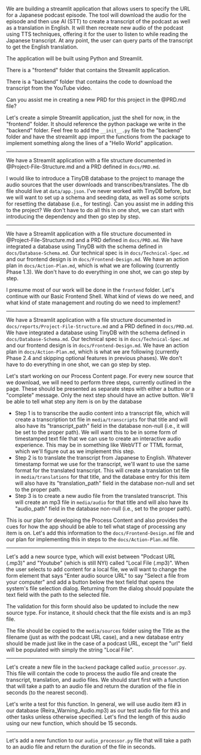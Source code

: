 We are building a streamlit application that allows users to specify the URL for a Japanese podcast episode. The tool will download the audio for the episode and then use AI (STT) to create a transcript of the podcast as well as a translation in English.  It will then recreate new audio of the podcast using TTS techniques, offering it for the user to listen to while reading the Japanese transcript.  At any point, the user can query parts of the transcript to get the English translation.

The application will be built using Python and Streamlit.

There is a "frontend" folder that contains the Streamlit application.

There is a "backend" folder that contains the code to download the transcript from the YouTube video.

Can you assist me in creating a new PRD for this project in the @PRD.md file?



Let's create a simple Streamlit application, just the shell for now, in the "frontend" folder. It should reference the python package we write in the "backend" folder. Feel free to add the `__init__.py` file to the "backend" folder and have the streamlit app import the functions from the package to implement something along the lines of a "Hello World" application.

---

We have a Streamlit application with a file structure documented in @Project-File-Structure.md and a PRD defined in `docs/PRD.md`.

I would like to introduce a TinyDB database to the project to manage the audio sources that the user downloads and transcribes/translates. The db file should live at `data/app.json`.  I've never worked with TinyDB before, but we will want to set up a schema and seeding data, as well as some scripts for resetting the database (i.e., for testing). Can you assist me in adding this to the project? We don't have to do all this in one shot, we can start with introducing the dependency and then go step by step.



---

We have a Streamlit application with a file structure documented in @Project-File-Structure.md and a PRD defined in `docs/PRD.md`. We have integrated a database using TinyDB with the schema defined in `docs/Database-Schema.md`. Our technical spec is in `docs/Technical-Spec.md` and our frontend design is in `docs/Frontend-Design.md`. We have an action plan in `docs/Action-Plan.md`, which is what we are following (currently Phase 1.3). We don't have to do everything in one shot, we can go step by step.

I presume most of our work will be done in the `frontend` folder. Let's continue with our Basic Frontend Shell.  What kind of views do we need, and what kind of state management and routing do we need to implement?

 ---

We have a Streamlit application with a file structure documented in `docs/reports/Project-File-Structure.md` and a PRD defined in `docs/PRD.md`. We have integrated a database using TinyDB with the schema defined in `docs/Database-Schema.md`. Our technical spec is in `docs/Technical-Spec.md` and our frontend design is in `docs/Frontend-Design.md`. We have an action plan in `docs/Action-Plan.md`, which is what we are following (currently Phase 2.4 and skipping optional features in previous phases). We don't have to do everything in one shot, we can go step by step.

Let's start working on our Process Content page. For every new source that we download, we will need to perform three steps, currently outlined in the page. These should be presented as separate steps with either a button or a "complete" message. Only the next step should have an active button. We'll be able to tell what step any item is on by the database

- Step 1 is to transcribe the audio content into a transcript file, which will create a transcription txt file in `media/transcripts` for that title and will also have its "transcript_path" field in the database non-null (i.e., it will be set to the proper path). We will want this to be in some form of timestamped text file that we can use to create an interactive audio experience. This may be in something like WebVTT or TTML format, which we'll figure out as we implement this step.
- Step 2 is to translate the transcript from Japanese to English. Whatever timestamp format we use for the transcript, we'll want to use the same format for the translated transcript. This will create a translation txt file in `media/translations` for that title, and the database entry for this item will also have its "translation_path" field in the database non-null and set to the proper path.
- Step 3 is to create a new audio file from the translated transcript. This will create an mp3 file in `media/audio` for that title and will also have its "audio_path" field in the database non-null (i.e., set to the proper path).

This is our plan for developing the Process Content and also provides the cues for how the app should be able to tell what stage of processing any item is on. Let's add this information to the `docs/Frontend-Design.md` file and our plan for implementing this in steps to the `docs/Action-Plan.md` file.

---

Let's add a new source type, which will exist between "Podcast URL (.mp3)" and "Youtube" (which is still NYI) called "Local File (.mp3)".  When the user selects to add content for a local file, we will want to change the form element that says "Enter audio source URL" to say "Select a file from your computer" and add a button below the text field that opens the system's file selection dialog. Returning from the dialog should populate the text field with the path to the selected file.

The validation for this form should also be updated to include the new source type. For instance, it should check that the file exists and is an mp3 file.

The file should be copied to the `media/sources` folder using the Title as the filename (just as with the podcast URL case), and a new database entry should be made just like in the case of a podcast URL, except the "url" field will be populated with simply the string "Local File".

---

Let's create a new file in the `backend` package called `audio_processor.py`. This file will contain the code to process the audio file and create the transcript, translation, and audio files.  We should start first with a function that will take a path to an audio file and return the duration of the file in seconds (to the nearest second).

Let's write a test for this function. In general, we will use audio item #3 in our database (Reira_Warning_Audio.mp3) as our test audio file for this and other tasks unless otherwise specified. Let's find the length of this audio using our new function, which should be 15 seconds.

---

Let's add a new function to our `audio_processor.py` file that will take a path to an audio file and return the duration of the file in seconds.


